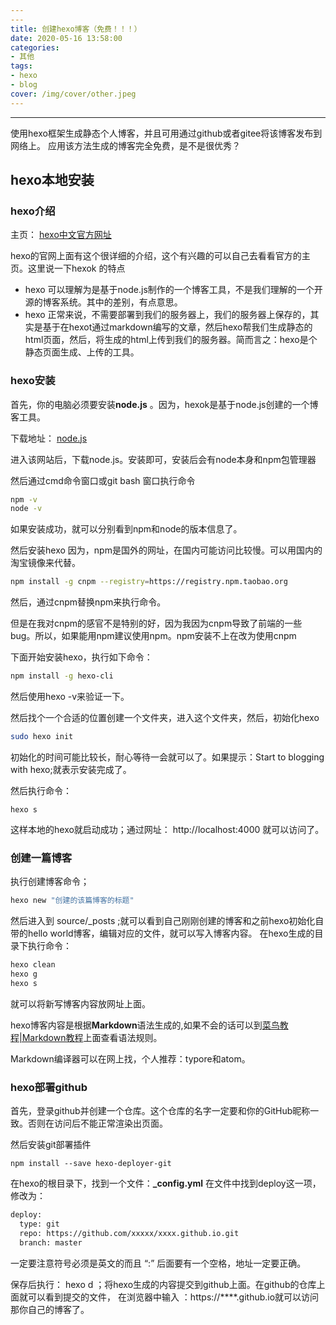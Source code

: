 ```yaml
---
---
title: 创建hexo博客（免费！！！）
date: 2020-05-16 13:58:00
categories:
- 其他
tags:
- hexo
- blog
cover: /img/cover/other.jpeg
---
```

---
使用hexo框架生成静态个人博客，并且可用通过github或者gitee将该博客发布到网络上。
应用该方法生成的博客完全免费，是不是很优秀？

## hexo本地安装

### hexo介绍

主页： [hexo中文官方网址](https://hexo.io/zh-cn/)

hexo的官网上面有这个很详细的介绍，这个有兴趣的可以自己去看看官方的主页。这里说一下hexok
的特点
  - hexo 可以理解为是基于node.js制作的一个博客工具，不是我们理解的一个开源的博客系统。其中的差别，有点意思。
  - hexo 正常来说，不需要部署到我们的服务器上，我们的服务器上保存的，其实是基于在hexot通过markdown编写的文章，然后hexo帮我们生成静态的html页面，然后，将生成的html上传到我们的服务器。简而言之：hexo是个静态页面生成、上传的工具。

### hexo安装
首先，你的电脑必须要安装**node.js** 。因为，hexok是基于node.js创建的一个博客工具。

下载地址： [node.js](https://nodejs.org/zh-cn/)

进入该网站后，下载node.js。安装即可，安装后会有node本身和npm包管理器

然后通过cmd命令窗口或git bash 窗口执行命令
``` bash
npm -v
node -v
```
如果安装成功，就可以分别看到npm和node的版本信息了。

然后安装hexo
因为，npm是国外的网址，在国内可能访问比较慢。可以用国内的淘宝镜像来代替。
``` bash
npm install -g cnpm --registry=https://registry.npm.taobao.org
```
然后，通过cnpm替换npm来执行命令。

但是在我对cnpm的感官不是特别的好，因为我因为cnpm导致了前端的一些bug。所以，如果能用npm建议使用npm。npm安装不上在改为使用cnpm

下面开始安装hexo，执行如下命令：
``` bash
npm install -g hexo-cli
```
然后使用hexo -v来验证一下。

然后找个一个合适的位置创建一个文件夹，进入这个文件夹，然后，初始化hexo
``` bash
sudo hexo init
```
初始化的时间可能比较长，耐心等待一会就可以了。如果提示：Start to blogging with hexo;就表示安装完成了。

然后执行命令：
```
hexo s
```
这样本地的hexo就启动成功；通过网址： http://localhost:4000 就可以访问了。
### 创建一篇博客
执行创建博客命令；
``` bash
hexo new "创建的该篇博客的标题"
```
然后进入到 source/_posts ;就可以看到自己刚刚创建的博客和之前hexo初始化自带的hello world博客，编辑对应的文件，就可以写入博客内容。
在hexo生成的目录下执行命令：
``` bash
hexo clean
hexo g
hexo s
```
就可以将新写博客内容放网址上面。

hexo博客内容是根据**Markdown**语法生成的,如果不会的话可以到[菜鸟教程|Markdown教程](https://www.runoob.com/markdown/md-tutorial.html)上面查看语法规则。

Markdown编译器可以在网上找，个人推荐：typore和atom。
### hexo部署github
首先，登录github并创建一个仓库。这个仓库的名字一定要和你的GitHub昵称一致。否则在访问后不能正常渲染出页面。

然后安装git部署插件
```
npm install --save hexo-deployer-git
```
在hexo的根目录下，找到一个文件：**_config.yml**
在文件中找到deploy这一项，修改为：
``` xml
deploy:
  type: git
  repo: https://github.com/xxxxx/xxxx.github.io.git
  branch: master
```
一定要注意符号必须是英文的而且 “:” 后面要有一个空格，地址一定要正确。

保存后执行： hexo d ；将hexo生成的内容提交到github上面。在github的仓库上面就可以看到提交的文件， 在浏览器中输入 ：https://****.github.io就可以访问那你自己的博客了。
